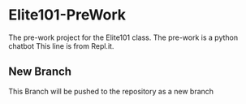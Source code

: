 # Elite101-PreWork
The pre-work project for the Elite101 class.
The pre-work is a python chatbot
This line is from Repl.it.

## New Branch
This Branch will be pushed to the repository as a new branch